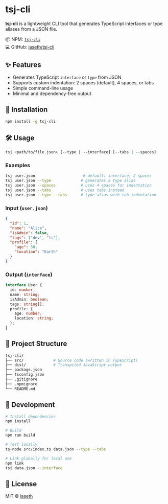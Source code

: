 
# tsj-cli

**tsj-cli** is a lightweight CLI tool that generates TypeScript interfaces or type aliases from a JSON file.

📦 NPM: [`tsj-cli`](https://www.npmjs.com/package/tsj-cli)  
💻 GitHub: [iaseth/tsj-cli](https://github.com/iaseth/tsj-cli)

## ✨ Features

- Generates TypeScript `interface` or `type` from JSON
- Supports custom indentation: 2 spaces (default), 4 spaces, or tabs
- Simple command-line usage
- Minimal and dependency-free output

## 🚀 Installation

```bash
npm install -g tsj-cli
```

## 🛠 Usage

```bash
tsj <path/to/file.json> [--type | --interface] [--tabs | --spaces]
```

### Examples

```bash
tsj user.json                     # default: interface, 2 spaces
tsj user.json --type             # generates a type alias
tsj user.json --spaces           # uses 4 spaces for indentation
tsj user.json --tabs             # uses tabs instead
tsj user.json --type --tabs      # type alias with tab indentation
```

### Input (`user.json`)

```json
{
  "id": 1,
  "name": "Alice",
  "isAdmin": false,
  "tags": ["dev", "ts"],
  "profile": {
    "age": 30,
    "location": "Earth"
  }
}
```

### Output (`interface`)

```ts
interface User {
  id: number;
  name: string;
  isAdmin: boolean;
  tags: string[];
  profile: {
    age: number;
    location: string;
  };
}
```

## 📁 Project Structure

```bash
tsj-cli/
├── src/             # Source code (written in TypeScript)
├── dist/            # Transpiled JavaScript output
├── package.json
├── tsconfig.json
├── .gitignore
├── .npmignore
└── README.md
```

## 🧪 Development

```bash
# Install dependencies
npm install

# Build
npm run build

# Test locally
ts-node src/index.ts data.json --type --tabs

# Link globally for local use
npm link
tsj data.json --interface
```

## 📝 License

MIT © [iaseth](https://github.com/iaseth)
